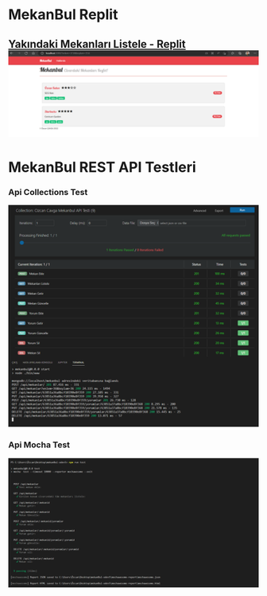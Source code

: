 # MekanBul Replit

[Yakındaki Mekanları Listele - Replit](https://mekanBul.ozcancavga.repl.co/?enlem=36&boylam=34)
![](/resimler/renderMetoduMekanlariListele.PNG)
---
# MekanBul REST API Testleri

### Api Collections Test
![1](/resimler/collections_api_test.png)

### Api Mocha Test
![2](/resimler/mocha_api_test.png)